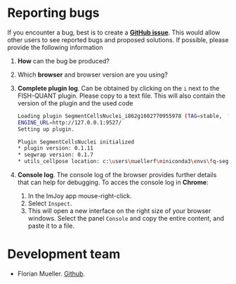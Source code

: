 # Reporting bugs

If you encounter a bug, best is to create a [**GitHub issue**](https://github.com/fish-quant/fq-segmentation/issues). This would allow other users to see 
reported bugs and proposed solutions. If possible, please provide the following information

1. **How** can the bug be produced?
2. Which **browser** and browser version are you using?
3. **Complete plugin log**. Can be obtained by clicking on the `i` next to the FISH-QUANT plugin. Please copy to a text file. This will also contain the version of the plugin and the used code
    
    ``` bash
    Loading plugin SegmentCellsNuclei_i862g1602770955978 (TAG=stable,  WORKSPACE=fq-segmentation)
    ENGINE_URL=http://127.0.0.1:9527/
    Setting up plugin.

    Plugin SegmentCellsNuclei initialized
    * plugin version: 0.1.11
    * segwrap version: 0.1.7
    * utils_cellpose location: c:\users\muellerf\miniconda3\envs\fq-segmentation\lib\site-packages\segwrap\utils_cellpose.py
    ```

4. **Console log**. The console log of the browser provides further details that can help for debugging. To acces the console log in **Chrome**:

      1. In the ImJoy app mouse-right-click.
      2. Select `Inspect`.
      3. This will open a new interface on the right size of your browser windows. Select the panel `Console` and copy the entire content, and paste it to a file.  

# Development team

* Florian Mueller. [Github](https://github.com/muellerflorian).

